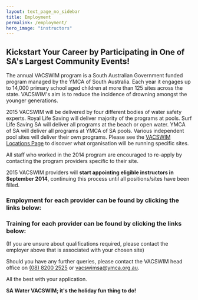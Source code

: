 ```yaml
---
layout: text_page_no_sidebar
title: Employment
permalink: /employment/
hero_image: "instructors"
---
```


## Kickstart Your Career by Participating in One of SA's Largest Community Events!

The annual VACSWIM program is a South Australian Government funded program managed by the YMCA of South Australia. Each year it engages up to 14,000 primary school aged children at more than 125 sites across the state. VACSWIM's aim is to reduce the incidence of drowning amongst the younger generations.

2015 VACSWIM will be delivered by four different bodies of water safety experts. Royal Life Saving will deliver majority of the programs at pools. Surf Life Saving SA will deliver all programs at the beach or open water. YMCA of SA will deliver all programs at YMCA of SA pools. Various independent pool sites will deliver their own programs. Please see the [VACSWIM Locations Page](/vacswim-locations/) to discover what organisation will be running specific sites.

All staff who worked in the 2014 program are encouraged to re-apply by contacting the program providers specific to their site.

2015 VACSWIM providers will **start appointing eligible instructors in September 2014**, continuing this process until all positions/sites have been filled.

### Employment for each provider can be found by clicking the links below:

### Training for each provider can be found by clicking the links below:

(If you are unsure about qualifications required, please contact the employer above that is associated with your chosen site)

Should you have any further queries, please contact the VACSWIM head office on [(08) 8200 2525](tel:0882002525) or [vacswimsa@ymca.org.au](mailto:vacswimsa@ymca.org.au).

All the best with your application.

**SA Water VACSWIM; it's the holiday fun thing to do!**